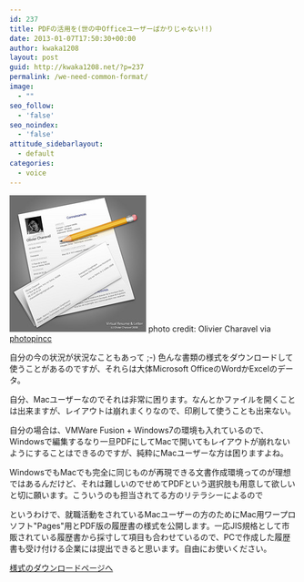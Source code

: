 ```yaml
---
id: 237
title: PDFの活用を(世の中Officeユーザーばかりじゃない!!)
date: 2013-01-07T17:50:30+00:00
author: kwaka1208
layout: post
guid: http://kwaka1208.net/?p=237
permalink: /we-need-common-format/
image:
  - ""
seo_follow:
  - 'false'
seo_noindex:
  - 'false'
attitude_sidebarlayout:
  - default
categories:
  - voice
---
```

<img src="/assets/images/2012/12/small_2631535001.jpg" alt="Resume" width="240" height="240" class="alignnone size-full wp-image-238" />
photo credit: Olivier Charavel via <a href="http://photopin.com">photopin</a><a href="http://creativecommons.org/licenses/by-nc-sa/2.0/">cc</a>

自分の今の状況が状況なこともあって ;-) 色んな書類の様式をダウンロードして使うことがあるのですが、それらは大体Microsoft OfficeのWordかExcelのデータ。

自分、Macユーザーなのでそれは非常に困ります。なんとかファイルを開くことは出来ますが、レイアウトは崩れまくりなので、印刷して使うことも出来ない。

自分の場合は、VMWare Fusion + Windows7の環境も入れているので、Windowsで編集するなり一旦PDFにしてMacで開いてもレイアウトが崩れないようにすることはできるのですが、純粋にMacユーザーな方は困りますよね。

WindowsでもMacでも完全に同じものが再現できる文書作成環境ってのが理想ではあるんだけど、それは難しいのでせめてPDFという選択肢も用意して欲しいと切に願います。こういうのも担当されてる方のリテラシーによるので

というわけで、就職活動をされているMacユーザーの方のためにMac用ワープロソフト"Pages"用とPDF版の履歴書の様式を公開します。一応JIS規格として市販されている履歴書から採寸して項目も合わせているので、PCで作成した履歴書も受け付ける企業には提出できると思います。自由にお使いください。

<a href="https://www.dropbox.com/sh/vjcb8q34llu7m1p/-etr3HZ6eL">様式のダウンロードページへ</a>
